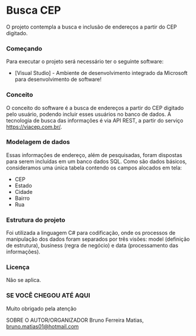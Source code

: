 # Busca CEP

O projeto contempla a busca e inclusão de endereços a partir do CEP digitado.

### Começando

Para executar o projeto será necessário ter o seguinte software:

* [Visual Studio] - Ambiente de desenvolvimento integrado da Microsoft para desenvolvimento de software!

### Conceito

O conceito do software é a busca de endereços a partir do CEP digitado pelo usuário, podendo incluir esses usuários no banco de dados. A tecnologia de busca das informações é via API REST, a partir do serviço https://viacep.com.br/.

### Modelagem de dados

Essas informações de endereço, além de pesquisadas, foram dispostas para serem incluídas em um banco dados SQL. Como são dados básicos, consideramos uma única tabela contendo os campos alocados em tela:

* CEP
* Estado
* Cidade
* Bairro
* Rua

### Estrutura do projeto

Foi utilizada a linguagem C# para codificação, onde os processos de manipulação dos dados foram separados por três visões: model (definição de estrutura), business (regra de negócio) e data (processamento das informações).

### Licença

Não se aplica.

### SE VOCÊ CHEGOU ATÉ AQUI
Muito obrigado pela atenção

SOBRE O AUTOR/ORGANIZADOR
Bruno Ferreira Matias, bruno.matias01@hotmail.com
